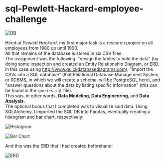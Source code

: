 # sql-Pewlett-Hackard-employee-challenge
![DB](https://github.com/RutgersCodingBootcamp/RU-JER-DATA-PT-01-2020/blob/master/02-Homework/09-SQL/Instructions/sql.png?raw=true)  

Hired at *Pewlett Hackard*, my first major task is a research project on all employees from 1980 up until 1990.  
All that remains of the database is stored in six CSV files.  
The assignment was the following: "design the tables to hold the data" (by doing some inspection and created an Entity Relationship Diagram, or ERD, in this case using http://www.quickdatabasediagrams.com), "import the CSVs into a SQL database" (that Relational Database Management System, or RDBMS, in which we will create a schema, will be PostgreSQL here), and "answer questions about the data by listing specific information" (this can be found in the `queries.sql` file).  
This was, in other words, **Data Modeling**, **Data Engineering**, and **Data Analysis**.  
The optional bonus that I completed was to visualize said data. Using SQLAlchemy, I imported the SQL DB into Pandas, eventually creating a histogram and bar chart, respectively:  

![Histogram](https://github.com/ognjenstrbanovic/sql-challenge/blob/master/screenshots/Histogram.jpg?raw=true)  

![Bar Chart](https://github.com/ognjenstrbanovic/sql-challenge/blob/master/screenshots/Bar%20Plot.jpg?raw=true)  

And this was the ERD that I had created beforehand:  

![ERD](https://github.com/ognjenstrbanovic/sql-challenge/blob/master/EmployeeSQL/QuickDBD-ERD.png?raw=true)
